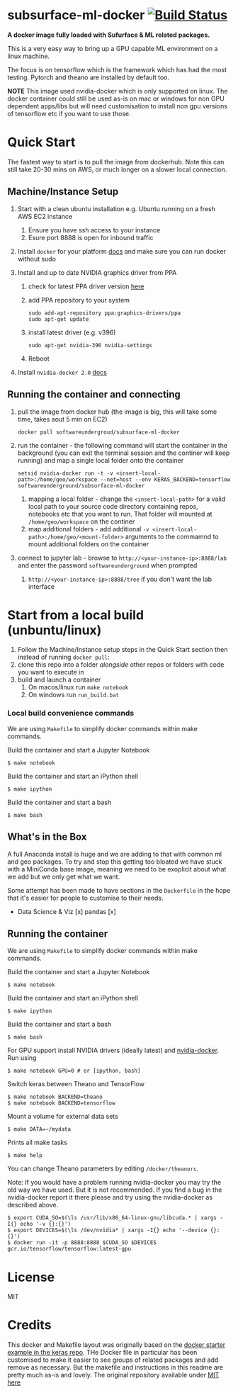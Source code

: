 # subsurface-ml-docker [![Build Status](https://travis-ci.org/softwareunderground/subsurface-ml-docker.svg?branch=master)](https://travis-ci.org/softwareunderground/subsurface-ml-docker)
__A docker image fully loaded with Sufurface & ML related packages.__

This is a very easy way to bring up a GPU capable ML environment on a linux machine. 

The focus is on tensorflow which is the framework which has had the most testing. Pytorch and theano are installed by default too.

**NOTE** This image used nvidia-docker which is only supported on linux. The docker container could still be used as-is on mac or windows for non GPU dependent apps/libs but will need customisation to install non gpu versions of tensorflow etc if you want to use those.

# Quick Start

The fastest way to start is to pull the image from dockerhub. Note this can still take 20-30 mins on AWS, or much longer on a slower local connection.

## Machine/Instance Setup

 1. Start with a clean ubuntu installation e.g. Ubuntu running on a fresh AWS EC2 instance
    1. Ensure you have ssh access to your instance
    1. Esure port 8888 is open for inbound traffic
 1. Install `docker` for your platform [docs](https://docs.docker.com/installation/) and make sure you can run docker without sudo
 1.  Install and up to date NVIDIA graphics driver from PPA
     1. check for latest PPA driver version [here](https://launchpad.net/~graphics-drivers/+archive/ubuntu/ppa)
     1. add PPA repository to your system

            sudo add-apt-repository ppa:graphics-drivers/ppa
            sudo apt-get update
     1. install latest driver (e.g. v396)

            sudo apt-get nvidia-396 nvidia-settings

     1. Reboot

 1. Install `nvidia-docker 2.0` [docs](https://github.com/NVIDIA/nvidia-docker/wiki/Installation-(version-2.0))

## Running the container and connecting
 1. pull the image from docker hub (the image is big, this will take some time, takes aout 5 min on EC2)

        docker pull softwareundergroud/subsurface-ml-docker

 1. run the container - the following command will start the container in the background (you can exit the terminal session and the continer will keep running) and map a single local folder onto the container
        
        setsid nvidia-docker run -t -v <insert-local-path>:/home/geo/workspace --net=host --env KERAS_BACKEND=tensorflow softwareunderground/subsurface-ml-docker
    
    1. mapping a local folder - change the `<insert-local-path>` for a valid local path to your source code directory containing repos, notebooks etc that you want to run. That folder will mounted at `/home/geo/workspace` on the continer
    1. map additional folders - add additional `-v <insert-local-path>:/home/geo/<mount-folder>` arguments to the commamnd to mount additional folders on the container

 1. connect to jupyter lab - browse to `http://<your-instance-ip>:8888/lab` and enter the password `softwareunderground` when prompted
    1. `http://<your-instance-ip>:8888/tree` if you don't want the lab interface


# Start from a local build (unbuntu/linux)
 1. Follow the Machine/Instance setup steps in the Quick Start section then instead of running `docker pull`:
 1. clone this repo into a folder *alongside* other repos or folders with code you want to execute in
 1. build and launch a container
    1. On macos/linux run `make notebook`
    1. On windows run `run_build.bat`

### Local build convenience commands
We are using `Makefile` to simplify docker commands within make commands.

Build the container and start a Jupyter Notebook

    $ make notebook

Build the container and start an iPython shell

    $ make ipython

Build the container and start a bash

    $ make bash

## What's in the Box
A full Anaconda install is huge and we are adding to that with common ml and geo packages. To try and stop this getting too bloated we have stuck with a MiniConda base image, meaning we need to be exoplicit about what we add but we only get what we want.

Some attempt has been made to have sections in the `Dockerfile` in the hope that it's easier for people to customise to their needs.
 
 - Data Science & Viz
 [x] pandas
 [x] 

## Running the container

We are using `Makefile` to simplify docker commands within make commands.

Build the container and start a Jupyter Notebook

    $ make notebook

Build the container and start an iPython shell

    $ make ipython

Build the container and start a bash

    $ make bash

For GPU support install NVIDIA drivers (ideally latest) and
[nvidia-docker](https://github.com/NVIDIA/nvidia-docker). Run using

    $ make notebook GPU=0 # or [ipython, bash]

Switch keras between Theano and TensorFlow

    $ make notebook BACKEND=theano
    $ make notebook BACKEND=tensorflow

Mount a volume for external data sets

    $ make DATA=~/mydata

Prints all make tasks

    $ make help

You can change Theano parameters by editing `/docker/theanorc`.

Note: If you would have a problem running nvidia-docker you may try the old way
we have used. But it is not recommended. If you find a bug in the nvidia-docker report
it there please and try using the nvidia-docker as described above.

    $ export CUDA_SO=$(\ls /usr/lib/x86_64-linux-gnu/libcuda.* | xargs -I{} echo '-v {}:{}')
    $ export DEVICES=$(\ls /dev/nvidia* | xargs -I{} echo '--device {}:{}')
    $ docker run -it -p 8888:8888 $CUDA_SO $DEVICES gcr.io/tensorflow/tensorflow:latest-gpu

# License
MIT

# Credits
This docker and Makefile layout was originally based on the [docker starter example in the keras repo](https://github.com/keras-team/keras/tree/master/docker). THe Docker file in particular has been customised to make it easier to see groups of related packages and add remove as necessary. But the makefile and instructions in this readme are pretty much as-is and lovely. The original repository available under [MIT here](https://github.com/keras-team/keras/blob/master/LICENSE)